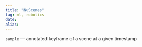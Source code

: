 ```yaml
---
title: "NuScenes"
tag: ml, robotics
date: 
alias:
---
```


`sample` — annotated keyframe of a scene at a given timestamp


